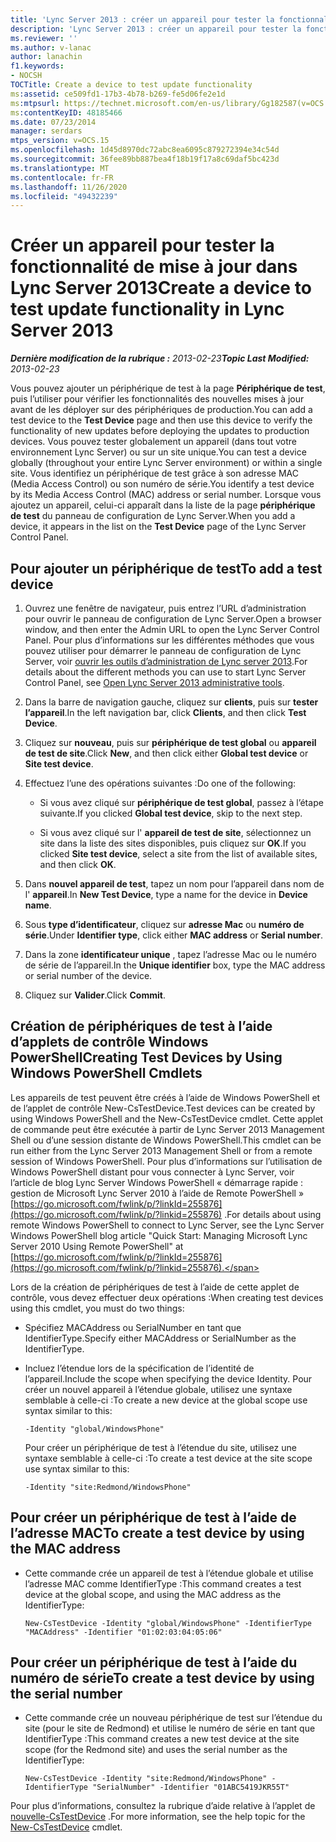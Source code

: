 ```yaml
---
title: 'Lync Server 2013 : créer un appareil pour tester la fonctionnalité de mise à jour'
description: 'Lync Server 2013 : créer un appareil pour tester la fonctionnalité de mise à jour.'
ms.reviewer: ''
ms.author: v-lanac
author: lanachin
f1.keywords:
- NOCSH
TOCTitle: Create a device to test update functionality
ms:assetid: ce509fd1-17b3-4b78-b269-fe5d06fe2e1d
ms:mtpsurl: https://technet.microsoft.com/en-us/library/Gg182587(v=OCS.15)
ms:contentKeyID: 48185466
ms.date: 07/23/2014
manager: serdars
mtps_version: v=OCS.15
ms.openlocfilehash: 1d45d8970dc72abc8ea6095c879272394e34c54d
ms.sourcegitcommit: 36fee89bb887bea4f18b19f17a8c69daf5bc423d
ms.translationtype: MT
ms.contentlocale: fr-FR
ms.lasthandoff: 11/26/2020
ms.locfileid: "49432239"
---
```

# <a name="create-a-device-to-test-update-functionality-in-lync-server-2013"></a><span data-ttu-id="6eebd-103">Créer un appareil pour tester la fonctionnalité de mise à jour dans Lync Server 2013</span><span class="sxs-lookup"><span data-stu-id="6eebd-103">Create a device to test update functionality in Lync Server 2013</span></span>

<div data-xmlns="http://www.w3.org/1999/xhtml">

<div class="topic" data-xmlns="http://www.w3.org/1999/xhtml" data-msxsl="urn:schemas-microsoft-com:xslt" data-cs="https://msdn.microsoft.com/">

<div data-asp="https://msdn2.microsoft.com/asp">



</div>

<div id="mainSection">

<div id="mainBody"><span data-ttu-id="6eebd-104">

<span> </span></span><span class="sxs-lookup"><span data-stu-id="6eebd-104">

<span> </span></span></span>

<span data-ttu-id="6eebd-105">_**Dernière modification de la rubrique :** 2013-02-23_</span><span class="sxs-lookup"><span data-stu-id="6eebd-105">_**Topic Last Modified:** 2013-02-23_</span></span>

<span data-ttu-id="6eebd-106">Vous pouvez ajouter un périphérique de test à la page **Périphérique de test**, puis l’utiliser pour vérifier les fonctionnalités des nouvelles mises à jour avant de les déployer sur des périphériques de production.</span><span class="sxs-lookup"><span data-stu-id="6eebd-106">You can add a test device to the **Test Device** page and then use this device to verify the functionality of new updates before deploying the updates to production devices.</span></span> <span data-ttu-id="6eebd-107">Vous pouvez tester globalement un appareil (dans tout votre environnement Lync Server) ou sur un site unique.</span><span class="sxs-lookup"><span data-stu-id="6eebd-107">You can test a device globally (throughout your entire Lync Server environment) or within a single site.</span></span> <span data-ttu-id="6eebd-108">Vous identifiez un périphérique de test grâce à son adresse MAC (Media Access Control) ou son numéro de série.</span><span class="sxs-lookup"><span data-stu-id="6eebd-108">You identify a test device by its Media Access Control (MAC) address or serial number.</span></span> <span data-ttu-id="6eebd-109">Lorsque vous ajoutez un appareil, celui-ci apparaît dans la liste de la page **périphérique de test** du panneau de configuration de Lync Server.</span><span class="sxs-lookup"><span data-stu-id="6eebd-109">When you add a device, it appears in the list on the **Test Device** page of the Lync Server Control Panel.</span></span>

<div>

## <a name="to-add-a-test-device"></a><span data-ttu-id="6eebd-110">Pour ajouter un périphérique de test</span><span class="sxs-lookup"><span data-stu-id="6eebd-110">To add a test device</span></span>

1.  <span data-ttu-id="6eebd-111">Ouvrez une fenêtre de navigateur, puis entrez l’URL d’administration pour ouvrir le panneau de configuration de Lync Server.</span><span class="sxs-lookup"><span data-stu-id="6eebd-111">Open a browser window, and then enter the Admin URL to open the Lync Server Control Panel.</span></span> <span data-ttu-id="6eebd-112">Pour plus d’informations sur les différentes méthodes que vous pouvez utiliser pour démarrer le panneau de configuration de Lync Server, voir [ouvrir les outils d’administration de Lync server 2013](lync-server-2013-open-lync-server-administrative-tools.md).</span><span class="sxs-lookup"><span data-stu-id="6eebd-112">For details about the different methods you can use to start Lync Server Control Panel, see [Open Lync Server 2013 administrative tools](lync-server-2013-open-lync-server-administrative-tools.md).</span></span>

2.  <span data-ttu-id="6eebd-113">Dans la barre de navigation gauche, cliquez sur **clients**, puis sur **tester l’appareil**.</span><span class="sxs-lookup"><span data-stu-id="6eebd-113">In the left navigation bar, click **Clients**, and then click **Test Device**.</span></span>

3.  <span data-ttu-id="6eebd-114">Cliquez sur **nouveau**, puis sur **périphérique de test global** ou **appareil de test de site**.</span><span class="sxs-lookup"><span data-stu-id="6eebd-114">Click **New**, and then click either **Global test device** or **Site test device**.</span></span>

4.  <span data-ttu-id="6eebd-115">Effectuez l’une des opérations suivantes :</span><span class="sxs-lookup"><span data-stu-id="6eebd-115">Do one of the following:</span></span>
    
      - <span data-ttu-id="6eebd-116">Si vous avez cliqué sur **périphérique de test global**, passez à l’étape suivante.</span><span class="sxs-lookup"><span data-stu-id="6eebd-116">If you clicked **Global test device**, skip to the next step.</span></span>
    
      - <span data-ttu-id="6eebd-117">Si vous avez cliqué sur l' **appareil de test de site**, sélectionnez un site dans la liste des sites disponibles, puis cliquez sur **OK**.</span><span class="sxs-lookup"><span data-stu-id="6eebd-117">If you clicked **Site test device**, select a site from the list of available sites, and then click **OK**.</span></span>

5.  <span data-ttu-id="6eebd-118">Dans **nouvel appareil de test**, tapez un nom pour l’appareil dans nom de l' **appareil**.</span><span class="sxs-lookup"><span data-stu-id="6eebd-118">In **New Test Device**, type a name for the device in **Device name**.</span></span>

6.  <span data-ttu-id="6eebd-119">Sous **type d’identificateur**, cliquez sur **adresse Mac** ou **numéro de série**.</span><span class="sxs-lookup"><span data-stu-id="6eebd-119">Under **Identifier type**, click either **MAC address** or **Serial number**.</span></span>

7.  <span data-ttu-id="6eebd-120">Dans la zone **identificateur unique** , tapez l’adresse Mac ou le numéro de série de l’appareil.</span><span class="sxs-lookup"><span data-stu-id="6eebd-120">In the **Unique identifier** box, type the MAC address or serial number of the device.</span></span>

8.  <span data-ttu-id="6eebd-121">Cliquez sur **Valider**.</span><span class="sxs-lookup"><span data-stu-id="6eebd-121">Click **Commit**.</span></span>

</div>

<div>

## <a name="creating-test-devices-by-using-windows-powershell-cmdlets"></a><span data-ttu-id="6eebd-122">Création de périphériques de test à l’aide d’applets de contrôle Windows PowerShell</span><span class="sxs-lookup"><span data-stu-id="6eebd-122">Creating Test Devices by Using Windows PowerShell Cmdlets</span></span>

<span data-ttu-id="6eebd-123">Les appareils de test peuvent être créés à l’aide de Windows PowerShell et de l’applet de contrôle New-CsTestDevice.</span><span class="sxs-lookup"><span data-stu-id="6eebd-123">Test devices can be created by using Windows PowerShell and the New-CsTestDevice cmdlet.</span></span> <span data-ttu-id="6eebd-124">Cette applet de commande peut être exécutée à partir de Lync Server 2013 Management Shell ou d’une session distante de Windows PowerShell.</span><span class="sxs-lookup"><span data-stu-id="6eebd-124">This cmdlet can be run either from the Lync Server 2013 Management Shell or from a remote session of Windows PowerShell.</span></span> <span data-ttu-id="6eebd-125">Pour plus d’informations sur l’utilisation de Windows PowerShell distant pour vous connecter à Lync Server, voir l’article de blog Lync Server Windows PowerShell « démarrage rapide : gestion de Microsoft Lync Server 2010 à l’aide de Remote PowerShell » [https://go.microsoft.com/fwlink/p/?linkId=255876](https://go.microsoft.com/fwlink/p/?linkid=255876) .</span><span class="sxs-lookup"><span data-stu-id="6eebd-125">For details about using remote Windows PowerShell to connect to Lync Server, see the Lync Server Windows PowerShell blog article "Quick Start: Managing Microsoft Lync Server 2010 Using Remote PowerShell" at [https://go.microsoft.com/fwlink/p/?linkId=255876](https://go.microsoft.com/fwlink/p/?linkid=255876).</span></span>

<span data-ttu-id="6eebd-126">Lors de la création de périphériques de test à l’aide de cette applet de contrôle, vous devez effectuer deux opérations :</span><span class="sxs-lookup"><span data-stu-id="6eebd-126">When creating test devices using this cmdlet, you must do two things:</span></span>

  - <span data-ttu-id="6eebd-127">Spécifiez MACAddress ou SerialNumber en tant que IdentifierType.</span><span class="sxs-lookup"><span data-stu-id="6eebd-127">Specify either MACAddress or SerialNumber as the IdentifierType.</span></span>

  - <span data-ttu-id="6eebd-128">Incluez l’étendue lors de la spécification de l’identité de l’appareil.</span><span class="sxs-lookup"><span data-stu-id="6eebd-128">Include the scope when specifying the device Identity.</span></span> <span data-ttu-id="6eebd-129">Pour créer un nouvel appareil à l’étendue globale, utilisez une syntaxe semblable à celle-ci :</span><span class="sxs-lookup"><span data-stu-id="6eebd-129">To create a new device at the global scope use syntax similar to this:</span></span>
    
        -Identity "global/WindowsPhone"
    
    <span data-ttu-id="6eebd-130">Pour créer un périphérique de test à l’étendue du site, utilisez une syntaxe semblable à celle-ci :</span><span class="sxs-lookup"><span data-stu-id="6eebd-130">To create a test device at the site scope use syntax similar to this:</span></span>
    
        -Identity "site:Redmond/WindowsPhone"

<div>

## <a name="to-create-a-test-device-by-using-the-mac-address"></a><span data-ttu-id="6eebd-131">Pour créer un périphérique de test à l’aide de l’adresse MAC</span><span class="sxs-lookup"><span data-stu-id="6eebd-131">To create a test device by using the MAC address</span></span>

  - <span data-ttu-id="6eebd-132">Cette commande crée un appareil de test à l’étendue globale et utilise l’adresse MAC comme IdentifierType :</span><span class="sxs-lookup"><span data-stu-id="6eebd-132">This command creates a test device at the global scope, and using the MAC address as the IdentifierType:</span></span>
    
        New-CsTestDevice -Identity "global/WindowsPhone" -IdentifierType "MACAddress" -Identifier "01:02:03:04:05:06"

</div>

<div>

## <a name="to-create-a-test-device-by-using-the-serial-number"></a><span data-ttu-id="6eebd-133">Pour créer un périphérique de test à l’aide du numéro de série</span><span class="sxs-lookup"><span data-stu-id="6eebd-133">To create a test device by using the serial number</span></span>

  - <span data-ttu-id="6eebd-134">Cette commande crée un nouveau périphérique de test sur l’étendue du site (pour le site de Redmond) et utilise le numéro de série en tant que IdentifierType :</span><span class="sxs-lookup"><span data-stu-id="6eebd-134">This command creates a new test device at the site scope (for the Redmond site) and uses the serial number as the IdentifierType:</span></span>
    
        New-CsTestDevice -Identity "site:Redmond/WindowsPhone" -IdentifierType "SerialNumber" -Identifier "01ABC5419JKR55T"

</div>

<span data-ttu-id="6eebd-135">Pour plus d’informations, consultez la rubrique d’aide relative à l’applet de [nouvelle-CsTestDevice](https://docs.microsoft.com/powershell/module/skype/New-CsTestDevice) .</span><span class="sxs-lookup"><span data-stu-id="6eebd-135">For more information, see the help topic for the [New-CsTestDevice](https://docs.microsoft.com/powershell/module/skype/New-CsTestDevice) cmdlet.</span></span>

<span data-ttu-id="6eebd-136"></div>

</div>

<span> </span>

</div>

</div>

</span><span class="sxs-lookup"><span data-stu-id="6eebd-136"></div>

</div>

<span> </span>

</div>

</div>

</span></span></div>

